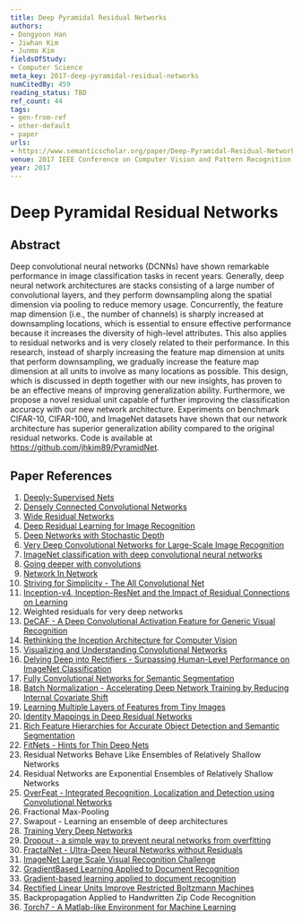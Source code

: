 ```yaml
---
title: Deep Pyramidal Residual Networks
authors:
- Dongyoon Han
- Jiwhan Kim
- Junmo Kim
fieldsOfStudy:
- Computer Science
meta_key: 2017-deep-pyramidal-residual-networks
numCitedBy: 459
reading_status: TBD
ref_count: 44
tags:
- gen-from-ref
- other-default
- paper
urls:
- https://www.semanticscholar.org/paper/Deep-Pyramidal-Residual-Networks-Han-Kim/5bdf07c9897ca70788fff61dec56178a2bd0c29c?sort=total-citations
venue: 2017 IEEE Conference on Computer Vision and Pattern Recognition (CVPR)
year: 2017
---
```


# Deep Pyramidal Residual Networks

## Abstract

Deep convolutional neural networks (DCNNs) have shown remarkable performance in image classification tasks in recent years. Generally, deep neural network architectures are stacks consisting of a large number of convolutional layers, and they perform downsampling along the spatial dimension via pooling to reduce memory usage. Concurrently, the feature map dimension (i.e., the number of channels) is sharply increased at downsampling locations, which is essential to ensure effective performance because it increases the diversity of high-level attributes. This also applies to residual networks and is very closely related to their performance. In this research, instead of sharply increasing the feature map dimension at units that perform downsampling, we gradually increase the feature map dimension at all units to involve as many locations as possible. This design, which is discussed in depth together with our new insights, has proven to be an effective means of improving generalization ability. Furthermore, we propose a novel residual unit capable of further improving the classification accuracy with our new network architecture. Experiments on benchmark CIFAR-10, CIFAR-100, and ImageNet datasets have shown that our network architecture has superior generalization ability compared to the original residual networks. Code is available at https://github.com/jhkim89/PyramidNet.

## Paper References

1. [Deeply-Supervised Nets](2015-deeply-supervised-nets.md)
2. [Densely Connected Convolutional Networks](2017-densely-connected-convolutional-networks.md)
3. [Wide Residual Networks](2016-wide-residual-networks.md)
4. [Deep Residual Learning for Image Recognition](2016-deep-residual-learning-for-image-recognition.md)
5. [Deep Networks with Stochastic Depth](2016-deep-networks-with-stochastic-depth.md)
6. [Very Deep Convolutional Networks for Large-Scale Image Recognition](2015-very-deep-convolutional-networks-for-large-scale-image-recognition.md)
7. [ImageNet classification with deep convolutional neural networks](2012-imagenet-classification-with-deep-convolutional-neural-networks.md)
8. [Going deeper with convolutions](2015-going-deeper-with-convolutions.md)
9. [Network In Network](2014-network-in-network.md)
10. [Striving for Simplicity - The All Convolutional Net](2015-striving-for-simplicity-the-all-convolutional-net.md)
11. [Inception-v4, Inception-ResNet and the Impact of Residual Connections on Learning](2017-inception-v4-inception-resnet-and-the-impact-of-residual-connections-on-learning.md)
12. Weighted residuals for very deep networks
13. [DeCAF - A Deep Convolutional Activation Feature for Generic Visual Recognition](2014-decaf-a-deep-convolutional-activation-feature-for-generic-visual-recognition.md)
14. [Rethinking the Inception Architecture for Computer Vision](2016-rethinking-the-inception-architecture-for-computer-vision.md)
15. [Visualizing and Understanding Convolutional Networks](2014-visualizing-and-understanding-convolutional-networks.md)
16. [Delving Deep into Rectifiers - Surpassing Human-Level Performance on ImageNet Classification](2015-delving-deep-into-rectifiers-surpassing-human-level-performance-on-imagenet-classification.md)
17. [Fully Convolutional Networks for Semantic Segmentation](2017-fully-convolutional-networks-for-semantic-segmentation.md)
18. [Batch Normalization - Accelerating Deep Network Training by Reducing Internal Covariate Shift](2015-batch-normalization-accelerating-deep-network-training-by-reducing-internal-covariate-shift.md)
19. [Learning Multiple Layers of Features from Tiny Images](2009-learning-multiple-layers-of-features-from-tiny-images.md)
20. [Identity Mappings in Deep Residual Networks](2016-identity-mappings-in-deep-residual-networks.md)
21. [Rich Feature Hierarchies for Accurate Object Detection and Semantic Segmentation](2014-rich-feature-hierarchies-for-accurate-object-detection-and-semantic-segmentation.md)
22. [FitNets - Hints for Thin Deep Nets](2015-fitnets-hints-for-thin-deep-nets.md)
23. Residual Networks Behave Like Ensembles of Relatively Shallow Networks
24. Residual Networks are Exponential Ensembles of Relatively Shallow Networks
25. [OverFeat - Integrated Recognition, Localization and Detection using Convolutional Networks](2014-overfeat-integrated-recognition-localization-and-detection-using-convolutional-networks.md)
26. Fractional Max-Pooling
27. Swapout - Learning an ensemble of deep architectures
28. [Training Very Deep Networks](2015-training-very-deep-networks.md)
29. [Dropout - a simple way to prevent neural networks from overfitting](2014-dropout-a-simple-way-to-prevent-neural-networks-from-overfitting.md)
30. [FractalNet - Ultra-Deep Neural Networks without Residuals](2017-fractalnet-ultra-deep-neural-networks-without-residuals.md)
31. [ImageNet Large Scale Visual Recognition Challenge](2015-imagenet-large-scale-visual-recognition-challenge.md)
32. [GradientBased Learning Applied to Document Recognition](2001-gradientbased-learning-applied-to-document-recognition.md)
33. [Gradient-based learning applied to document recognition](1998-gradient-based-learning-applied-to-document-recognition.md)
34. [Rectified Linear Units Improve Restricted Boltzmann Machines](2010-rectified-linear-units-improve-restricted-boltzmann-machines.md)
35. Backpropagation Applied to Handwritten Zip Code Recognition
36. [Torch7 - A Matlab-like Environment for Machine Learning](2011-torch7-a-matlab-like-environment-for-machine-learning.md)
